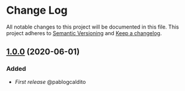 # Change Log
All notable changes to this project will be documented in this file.
This project adheres to [Semantic Versioning](http://semver.org/) and [Keep a changelog](https://github.com/olivierlacan/keep-a-changelog).


## [1.0.0](https://github.com/idealista/consul_template_role/tree/1.0.0) (2020-06-01)

### Added
- *First release* @pablogcaldito
